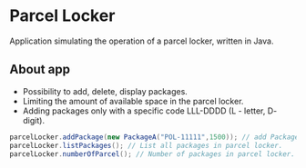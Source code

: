 # Parcel Locker

Application simulating the operation of a parcel locker, written in Java.

## About app

- Possibility to add, delete, display packages.
- Limiting the amount of available space in the parcel locker.
- Adding packages only with a specific code LLL-DDDD (L - letter, D- digit).


```java
parcelLocker.addPackage(new PackageA("POL-11111",1500)); // add Package with code "POL-11111" and weight "1500".
parcelLocker.listPackages(); // List all packages in parcel locker.
parcelLocker.numberOfParcel(); // Number of packages in parcel locker.
```